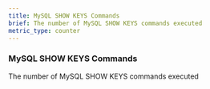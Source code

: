 ```yaml
---
title: MySQL SHOW KEYS Commands
brief: The number of MySQL SHOW KEYS commands executed
metric_type: counter
---
```

### MySQL SHOW KEYS Commands

The number of MySQL SHOW KEYS commands executed
